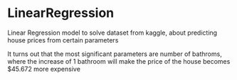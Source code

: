 # LinearRegression
Linear Regression model to solve dataset from kaggle, about predicting house prices from certain parameters

It turns out that the most significant parameters are number of bathroms, where the increase of 1 bathroom will make the price of the house becomes $45.672 more expensive
